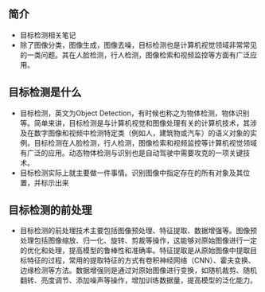 ## 简介

+ 目标检测相关笔记
+ 除了图像分类，图像生成，图像去噪，目标检测也是计算机视觉领域非常常见的一类问题。其在人脸检测，行人检测，图像检索和视频监控等方面有广泛应用。

## 目标检测是什么

+ 目标检测，英文为Object Detection，有时候也称之为物体检测，物体识别等。简单来讲，目标检测是与计算机视觉和图像处理有关的计算机技术，其涉及在数字图像和视频中检测特定类（例如人，建筑物或汽车）的语义对象的实例。目标检测在人脸检测，行人检测，图像检索和视频监控等计算机视觉领域有广泛的应用。动态物体检测与识别也是自动驾驶中需要攻克的一项关键技术。
+ 目标检测实际上就主要做一件事情。识别图像中指定存在的所有对象及其位置，并标示出来

## 目标检测的前处理

+ 目标检测的前处理技术主要包括图像预处理、特征提取、数据增强等。图像预处理包括图像缩放、归一化、旋转、剪裁等操作，这能够对原始图像进行一定的优化和处理，提高模型的鲁棒性和准确率。特征提取是从原始图像中提取目标特征的过程，常用的提取特征的方式有卷积神经网络（CNN）、霍夫变换、边缘检测等方法。数据增强则是通过对原始图像进行变换，如随机裁剪、随机翻转、亮度调节、添加噪声等操作，增加训练数据量，提高模型的泛化能力。